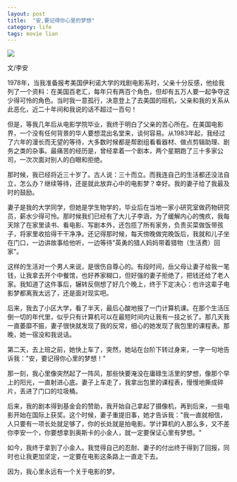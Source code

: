```yaml
---
layout: post
title:  "安,要记得你心里的梦想"
category: life
tags: movie lian
---
```


![](https://raw.githubusercontent.com/taizilongxu/taizilongxu.github.io/master/img/movie/lian2.jpg)


文/李安

1978年，当我准备报考美国伊利诺大学的戏剧电影系时，父亲十分反感，他给我列了一个资料：在美国百老汇，每年只有两百个角色，但却有五万人要一起争夺这少得可怜的角色。当时我一意孤行，决意登上了去美国的班机，父亲和我的关系从此恶化，近二十年间和我说的话不超过一百句！ 

但是，等我几年后从电影学院毕业，我终于明白了父亲的苦心所在。在美国电影界，一个没有任何背景的华人要想混出名堂来，谈何容易。从1983年起，我经过了六年的漫长而无望的等待，大多数时候都是帮剧组看看器材、做点剪辑助理、剧务之类的杂事。最痛苦的经历是，曾经拿着一个剧本，两个星期跑了三十多家公司，一次次面对别人的白眼和拒绝。 

那时候，我已经将近三十岁了。古人说：三十而立。而我连自己的生活都还没法自立，怎么办？继续等待，还是就此放弃心中的电影梦？幸好。我的妻子给了我最及时的鼓励。 

妻子是我的大学同学，但她是学生物学的，毕业后在当地一家小研究室做药物研究员，薪水少得可怜。那时候我们已经有了大儿子李涵，为了缓解内心的愧疚，我每天除了在家里读书、看电影、写剧本外，还包揽了所有家务，负责买菜做饭带孩子，将家里收拾得干干净净。还记得那时候，每天傍晚做完晚饭后，我就和儿子坐在门口，一边讲故事给他听，一边等待"英勇的猎人妈妈带着猎物（生活费）回家"。 

这样的生活对一个男人来说，是很伤自尊心的。有段时间，岳父母让妻子给我一笔钱，让我拿去开个中餐馆，也好养家糊口，但好强的妻子拒绝了，把钱还给了老人家。我知道了这件事后，辗转反侧想了好几个晚上，终于下定决心：也许这辈子电影梦都离我太远了，还是面对现实吧。 

后来，我去了小区大学，看了半天，最后心酸地报了一门计算机课。在那个生活压倒一切的年代里，似乎只有计算机可以在最短时间内让我有一技之长了。那几天我一直萎靡不振，妻子很快就发现了我的反常，细心的她发现了我包里的课程表。那晚，她一宿没和我说话。 

第二天，去上班之前，她快上车了，突然，她站在台阶下转过身来，一字一句地告诉我："安，要记得你心里的梦想！" 

那一刻，我心里像突然起了一阵风，那些快要淹没在庸碌生活里的梦想，像那个早上的阳光，一直射进心底。妻子上车走了，我拿出包里的课程表，慢慢地撕成碎片，丢进了门口的垃圾桶。 

后来，我的剧本得到基金会的赞助，我开始自己拿起了摄像机，再到后来，一些电影开始在国际上获奖。这个时候，妻子重提旧事，她才告诉我："我一直就相信，人只要有一项长处就足够了，你的长处就是拍电影。学计算机的人那么多，又不差你李安一个，你要想拿到奥斯卡的小金人，就一定要保证心里有梦想。" 

如今，我终于拿到了小金人。我觉得自己的忍耐、妻子的付出终于得到了回报，同时也让我更加坚定，一定要在电影这条路上一直走下去。 

因为，我心里永远有一个关于电影的梦。